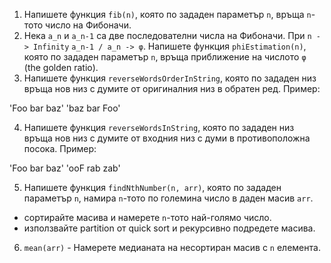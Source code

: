 1. Напишете функция `fib(n)`, която по зададен параметър `n`, връща `n`-тото число на Фибоначи.
2. Нека `a_n` и `a_n-1` са две последователни числа на Фибоначи. При `n -> Infinity` `a_n-1 / a_n -> φ`. Напишете функция `phiEstimation(n)`, която по зададен параметър `n`, връща приближение на числото `φ` (the golden ratio).
3. Напишете функция `reverseWordsOrderInString`, която по зададен низ връща нов низ с думите от оригиналния низ в обратен ред. Пример:

  'Foo bar baz'
  'baz bar Foo'

4. Напишете функция `reverseWordsInString`, която по зададен низ връща нов низ с думите от входния низ с думи в противоположна посока. Пример:

  'Foo bar baz'
  'ooF rab zab'

5. Напишете функция `findNthNumber(n, arr)`, която по зададен параметър `n`, намира `n`-тото по големина число в даден масив `arr`.
  - сортирайте масива и намерете `n`-тото най-голямо число.
  - използвайте partition от quick sort и рекурсивно подредете масива.

6. `mean(arr)` - Намерете медианата на несортиран масив с `n` елемента.
